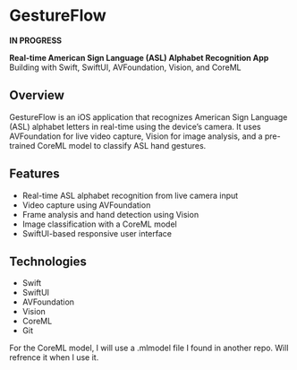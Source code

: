 # GestureFlow

**IN PROGRESS**



**Real-time American Sign Language (ASL) Alphabet Recognition App**  
Building with Swift, SwiftUI, AVFoundation, Vision, and CoreML

## Overview

GestureFlow is an iOS application that recognizes American Sign Language (ASL) alphabet letters in real-time using the device’s camera. It uses AVFoundation for live video capture, Vision for image analysis, and a pre-trained CoreML model to classify ASL hand gestures.

## Features

- Real-time ASL alphabet recognition from live camera input
- Video capture using AVFoundation
- Frame analysis and hand detection using Vision
- Image classification with a CoreML model
- SwiftUI-based responsive user interface

## Technologies

- Swift  
- SwiftUI  
- AVFoundation  
- Vision  
- CoreML  
- Git


For the CoreML model, I will use a .mlmodel file I found in another repo. Will refrence it when I use it.
